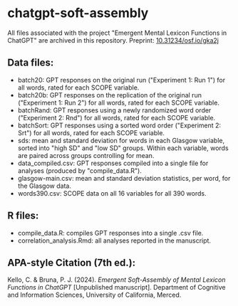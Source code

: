 # chatgpt-soft-assembly

All files associated with the project "Emergent Mental Lexicon Functions in ChatGPT" are archived in this repository.
Preprint: [10.31234/osf.io/gka2j](https://osf.io/preprints/psyarxiv/gka2j)

## Data files:
- batch20: GPT responses on the original run ("Experiment 1: Run 1") for all words, rated for each SCOPE variable.
- batch20b: GPT responses on the replication of the original run ("Experiment 1: Run 2") for all words, rated for each SCOPE variable.
- batchRand: GPT responses using a newly randomized word order ("Experiment 2: Rnd") for all words, rated for each SCOPE variable.
- batchSort: GPT responses using a sorted word order ("Experiment 2: Srt") for all words, rated for each SCOPE variable.
- sds: mean and standard deviation for words in each Glasgow variable, sorted into "high SD" and "low SD" groups. Within each variable, words are paired across groups controlling for mean.
- data_compiled.csv: GPT responses compiled into a single file for analyses (produced by "compile_data.R").
- glasgow-main.csv: mean and standard deviation statistics, per word, for the Glasgow data.
- words390.csv: SCOPE data on all 16 variables for all 390 words.

## R files:
- compile_data.R: compiles GPT responses into a single .csv file.
- correlation_analysis.Rmd: all analyses reported in the manuscript.

## APA-style Citation (7th ed.):
Kello, C. & Bruna, P. J. (2024). *Emergent Soft-Assembly of Mental Lexicon Functions in ChatGPT* [Unpublished manuscript]. Department of Cognitive and Information Sciences, University of California, Merced.
